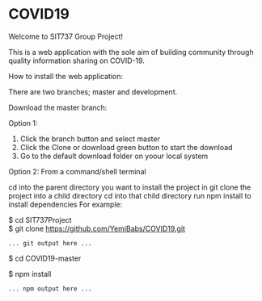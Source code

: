 # COVID19

Welcome to SIT737 Group Project!

This is a web application with the sole aim of building community through 
quality information sharing on COVID-19.

How to install the web application:

There are two branches; master and development.

Download the master branch:

Option 1: 
1. Click the branch button and select master
2. Click the Clone or download green button to start the download
3. Go to the default download folder on yoour local system

Option 2:
From a command/shell terminal

cd into the parent directory you want to install the project in
git clone the project into a child directory
cd into that child directory
run npm install to install dependencies
For example:

$ cd SIT737Project               
$ git clone https://github.com/YemiBabs/COVID19.git

    ... git output here ...

$ cd COVID19-master

$ npm install

    ... npm output here ...


